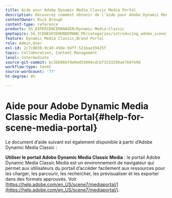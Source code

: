 ```yaml
---
title: Aide pour Adobe Dynamic Media Classic Media Portal
description: Découvrez comment obtenir de l’aide pour Adobe Dynamic Media Classic Media Portal.
contentOwner: Rick Brough
content-type: reference
products: SG_EXPERIENCEMANAGER/Dynamic-Media-Classic
geptopics: SG_SCENESEVENONDEMAND_PK/categories/introducing_adobe_scene7
feature: Dynamic Media Classic,Brand Portal
role: Admin,User
exl-id: 2c7c0838-0c48-450e-94ff-521bae19425f
topic: Collaboration, Content Management
level: Intermediate
source-git-commit: bc3b696bfde0ed55894cdcbf3533299ae7697e98
workflow-type: tm+mt
source-wordcount: '77'
ht-degree: 0%

---
```


# Aide pour Adobe Dynamic Media Classic Media Portal{#help-for-scene-media-portal}

Le document d’aide suivant est également disponible à partir d’Adobe Dynamic Media Classic :

**Utiliser le portail Adobe Dynamic Media Classic Media** : le portail Adobe Dynamic Media Classic Media est un environnement de navigateur qui permet aux utilisateurs du portail d’accéder facilement aux ressources pour les charger, les parcourir, les rechercher, les prévisualiser et les exporter dans des formats approuvés. Voir [https://help.adobe.com/en_US/scene7/mediaportal/](https://help.adobe.com/en_US/scene7/mediaportal/).

<!-- Is this topic still needed? -rb 04/22/21
 used to point to www.adobe.com/go/learn_sc7_mediaportalusing_en and http://help.adobe.com/en_US/scene7/mediaportal/-->